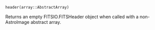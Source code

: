 ```
header(array::AbstractArray)
```

Returns an empty FITSIO.FITSHeader object when called with a non-AstroImage abstract array.
